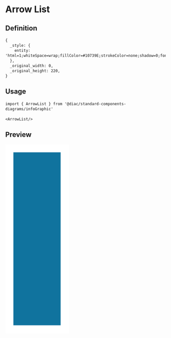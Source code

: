 # Arrow List

## Definition

```
{
  _style: { 
    entity: 'html=1;whiteSpace=wrap;fillColor=#10739E;strokeColor=none;shadow=0;fontSize=17;fontColor=#FFFFFF;align=center;fontStyle=1;rounded=0;',
  },
  _original_width: 0,
  _original_height: 220,
}
```

## Usage

```
import { ArrowList } from '@diac/standard-components-diagrams/infoGraphic'

<ArrowList/>
```

## Preview

<img src="./arrow-list.png" width="200"/>
